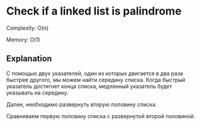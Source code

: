 # Check if a linked list is palindrome

Complexity: O(n)

Memory: O(1)

## Explanation
С помощью двух указателей, один из которых двигается в два раза быстрее другого, мы можем найти середину списка. Когда быстрый указатель достигнет конца списка, медленный указатель будет указывать на середину.

Далее, необходимо развернуть вторую половину списка.

Сравниваем первую половину списка с развернутой второй половиной.

